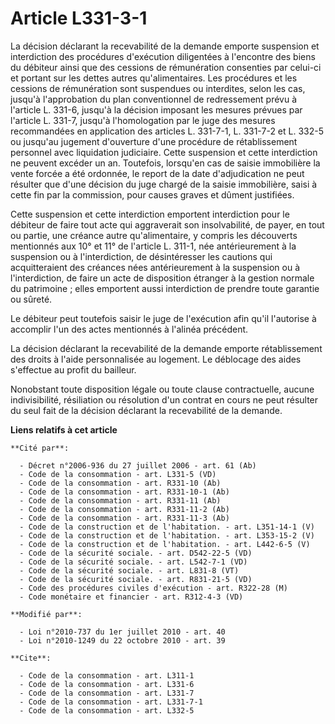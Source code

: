 # Article L331-3-1

La décision déclarant la recevabilité de la demande emporte suspension et interdiction des procédures d'exécution diligentées
à l'encontre des biens du débiteur ainsi que des cessions de rémunération consenties par celui-ci et portant sur les dettes
autres qu'alimentaires. Les procédures et les cessions de rémunération sont suspendues ou interdites, selon les cas, jusqu'à
l'approbation du plan conventionnel de redressement prévu à l'article L. 331-6, jusqu'à la décision imposant les mesures
prévues par l'article L. 331-7, jusqu'à l'homologation par le juge des mesures recommandées en application des articles L.
331-7-1, L. 331-7-2 et L. 332-5 ou jusqu'au jugement d'ouverture d'une procédure de rétablissement personnel avec liquidation
judiciaire. Cette suspension et cette interdiction ne peuvent excéder un an. Toutefois, lorsqu'en cas de saisie immobilière
la vente forcée a été ordonnée, le report de la date d'adjudication ne peut résulter que d'une décision du juge chargé de la
saisie immobilière, saisi à cette fin par la commission, pour causes graves et dûment justifiées. 

Cette suspension et cette interdiction emportent interdiction pour le débiteur de faire tout acte qui aggraverait son
insolvabilité, de payer, en tout ou partie, une créance autre qu'alimentaire, y compris les découverts mentionnés aux 10° et
11° de l'article L. 311-1, née antérieurement à la suspension ou à l'interdiction, de désintéresser les cautions qui
acquitteraient des créances nées antérieurement à la suspension ou à l'interdiction, de faire un acte de disposition étranger
à la gestion normale du patrimoine ; elles emportent aussi interdiction de prendre toute garantie ou sûreté. 

Le débiteur peut toutefois saisir le juge de l'exécution afin qu'il l'autorise à accomplir l'un des actes mentionnés à
l'alinéa précédent. 

La décision déclarant la recevabilité de la demande emporte rétablissement des droits à l'aide personnalisée au logement. Le
déblocage des aides s'effectue au profit du bailleur.

Nonobstant toute disposition légale ou toute clause contractuelle, aucune indivisibilité, résiliation ou résolution d'un
contrat en cours ne peut résulter du seul fait de la décision déclarant la recevabilité de la demande.

**Liens relatifs à cet article**

	**Cité par**:

	  - Décret n°2006-936 du 27 juillet 2006 - art. 61 (Ab)
	  - Code de la consommation - art. L331-5 (VD)
	  - Code de la consommation - art. R331-10 (Ab)
	  - Code de la consommation - art. R331-10-1 (Ab)
	  - Code de la consommation - art. R331-11 (Ab)
	  - Code de la consommation - art. R331-11-2 (Ab)
	  - Code de la consommation - art. R331-11-3 (Ab)
	  - Code de la construction et de l'habitation. - art. L351-14-1 (V)
	  - Code de la construction et de l'habitation. - art. L353-15-2 (V)
	  - Code de la construction et de l'habitation. - art. L442-6-5 (V)
	  - Code de la sécurité sociale. - art. D542-22-5 (VD)
	  - Code de la sécurité sociale. - art. L542-7-1 (VD)
	  - Code de la sécurité sociale. - art. L831-8 (VT)
	  - Code de la sécurité sociale. - art. R831-21-5 (VD)
	  - Code des procédures civiles d'exécution - art. R322-28 (M)
	  - Code monétaire et financier - art. R312-4-3 (VD)

	**Modifié par**:

	  - Loi n°2010-737 du 1er juillet 2010 - art. 40
	  - Loi n°2010-1249 du 22 octobre 2010 - art. 39

	**Cite**:

	  - Code de la consommation - art. L311-1
	  - Code de la consommation - art. L331-6
	  - Code de la consommation - art. L331-7
	  - Code de la consommation - art. L331-7-1
	  - Code de la consommation - art. L332-5
